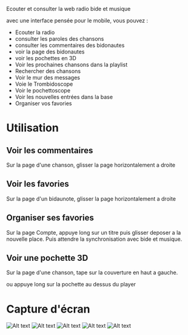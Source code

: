 Ecouter et consulter la web radio bide et musique

avec une interface pensée pour le mobile, vous pouvez :

* Ecouter la radio
* consulter les paroles des chansons
* consulter les commentaires des bidonautes
* voir la page des bidonautes
* voir les pochettes en 3D
* Voir les prochaines chansons dans la playlist
* Rechercher des chansons
* Voir le mur des messages
* Voie le Trombidoscope
* Voir le pochettoscope
* Voir les nouvelles entrées dans la base
* Organiser vos favories

# Utilisation 

## Voir les commentaires

Sur la page d'une chanson, glisser la page horizontalement a droite

## Voir les favories 

Sur la page d'un bidaunote, glisser la page horizontalement a droite

## Organiser ses favories

Sur la page Compte, appuye long sur un titre puis glisser deposer a la nouvelle place. Puis attendre la synchronisation avec bide et musique. 

## Voir une pochette 3D

Sur la page d'une chanson, tape sur la couverture en haut a gauche. 

ou appuye long sur la pochette au dessus du player

# Capture d'écran 
![Alt text](/screenshots/Screenshot_Bide-et-Musique_Menu.jpg?raw=true)
![Alt text](/screenshots/Screenshot_Bide-et-Musique_Player.jpg?raw=true "")
![Alt text](/screenshots/Screenshot_Bide-et-Musique_Pochettoscope.png?raw=true "")
![Alt text](/screenshots/Screenshot_Bide-et-Musique_Program.png?raw=true "")
![Alt text](/screenshots/Screenshot_Bide-et-Musique_Song.jpg?raw=true "")

